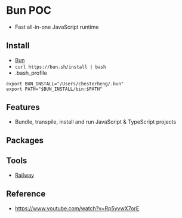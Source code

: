 # Bun POC

- Fast all-in-one JavaScript runtime

## Install

- [Bun](https://bun.sh/)
- `curl https://bun.sh/install | bash`
- .bash_profile
```
export BUN_INSTALL="/Users/chesterheng/.bun"
export PATH="$BUN_INSTALL/bin:$PATH"
```

## Features

- Bundle, transpile, install and run JavaScript & TypeScript projects

## Packages


## Tools

- [Railway](https://railway.app/)

## Reference 

- https://www.youtube.com/watch?v=Rp5yvwX7orE